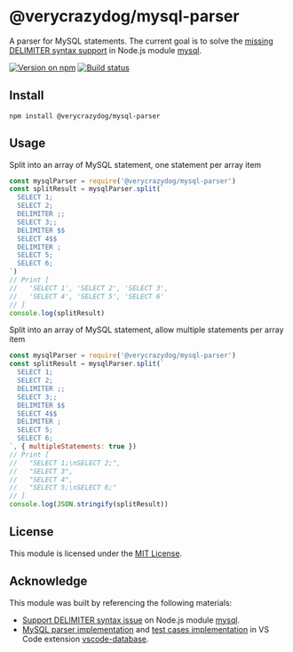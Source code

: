 # @verycrazydog/mysql-parser
A parser for MySQL statements. The current goal is to solve the [missing DELIMITER syntax support][1]
in Node.js module [mysql][mysqljs/mysql].

[![Version on npm]][mysql-parser]
[![Build status]][Build workflow]


## Install
```
npm install @verycrazydog/mysql-parser
```


## Usage
Split into an array of MySQL statement, one statement per array item
```js
const mysqlParser = require('@verycrazydog/mysql-parser')
const splitResult = mysqlParser.split(`
  SELECT 1;
  SELECT 2;
  DELIMITER ;;
  SELECT 3;;
  DELIMITER $$
  SELECT 4$$
  DELIMITER ;
  SELECT 5;
  SELECT 6;
`)
// Print [
//   'SELECT 1', 'SELECT 2', 'SELECT 3',
//   'SELECT 4', 'SELECT 5', 'SELECT 6'
// ]
console.log(splitResult)
```

Split into an array of MySQL statement, allow multiple statements per array item
```js
const mysqlParser = require('@verycrazydog/mysql-parser')
const splitResult = mysqlParser.split(`
  SELECT 1;
  SELECT 2;
  DELIMITER ;;
  SELECT 3;;
  DELIMITER $$
  SELECT 4$$
  DELIMITER ;
  SELECT 5;
  SELECT 6;
`, { multipleStatements: true })
// Print [
//   "SELECT 1;\nSELECT 2;",
//   "SELECT 3",
//   "SELECT 4",
//   "SELECT 5;\nSELECT 6;"
// ]
console.log(JSON.stringify(splitResult))
```


## License
This module is licensed under the [MIT License](./LICENSE).


## Acknowledge
This module was built by referencing the following materials:
- [Support DELIMITER syntax issue][1] on Node.js module [mysql][mysqljs/mysql].
- [MySQL parser implementation][2] and [test cases implementation][3] in VS Code extension
  [vscode-database].



[1]: https://github.com/mysqljs/mysql/issues/1683
[2]: https://github.com/Bajdzis/vscode-database/blob/1cbe33bd63330d08c931fc8ef46d199f0c8ae597/src/extension/engine/mysql-pass.ts
[3]: https://github.com/Bajdzis/vscode-database/blob/1cbe33bd63330d08c931fc8ef46d199f0c8ae597/src/extension/engine/mysql.spec.ts
[Build status]: https://img.shields.io/github/workflow/status/VeryCrazyDog/mysql-parser/Node.js%20CI
[Build workflow]: https://github.com/VeryCrazyDog/mysql-parser/actions?query=workflow%3A%22Node.js+CI%22
[mysqljs/mysql]: https://github.com/mysqljs/mysql
[mysql-parser]: https://www.npmjs.com/package/@verycrazydog/mysql-parser
[Version on npm]: https://img.shields.io/npm/v/@verycrazydog/mysql-parser
[vscode-database]: https://github.com/Bajdzis/vscode-database
